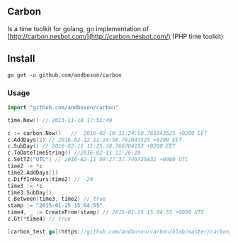 ## Carbon

Is a time toolkit for golang, go implementation of [http://carbon.nesbot.com/](http://carbon.nesbot.com/) (PHP time toolkit)


## Install

```
go get -u github.com/andboson/carbon
```

### Usage

```go
import "github.com/andboson/carbon"

time.Now() // 2013-11-18 17:51:49

c := carbon.Now()   //  2016-02-10 11:24:50.761043525 +0200 EET
c.AddDays(2) // 2016-02-12 11:24:50.761043525 +0200 EET
c.SubDay() // 2016-02-11 11:25:38.766784153 +0200 EET
c.ToDateTimeString() //2016-02-11 11:26:18
c.SetTZ("UTC") // 2016-02-11 09:27:37.746725832 +0000 UTC
time2 := *c
time2.AddDays(1)
c.DiffInHours(time2) // -24
time3 := *c
time3.SubDay()
c.Between(time3, time2) // true
stamp := "2015-01-25 15:04:55"
time4, _ := CreateFrom(stamp) // 2015-01-25 15:04:55 +0000 UTC
c.Gt(*time4) // true

[carbon_test.go](https://github.com/andboson/carbon/blob/master/carbon_test.go)

```
